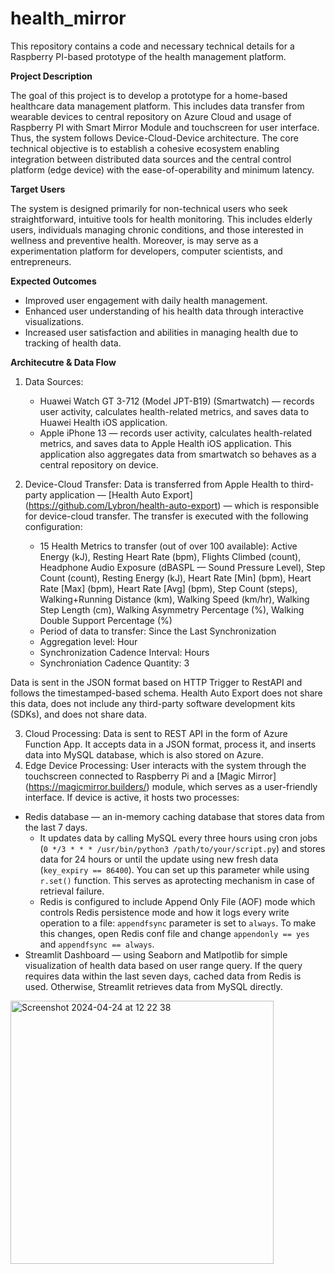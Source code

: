 # health_mirror

This repository contains a code and necessary technical details for a Raspberry PI-based prototype of the health management platform. 

**Project Description**

The goal of this project is to develop a prototype for a home-based healthcare data management platform. This includes data transfer from wearable devices to central repository on Azure Cloud and usage of Raspberry PI with Smart Mirror Module and touchscreen for user interface. Thus, the system follows Device-Cloud-Device architecture.  The core technical objective is to establish a cohesive ecosystem enabling integration between distributed data sources and the central control platform (edge device) with the ease-of-operability and minimum latency.

**Target Users**

The system is designed primarily for non-technical users who seek straightforward, intuitive tools for health monitoring. This includes elderly users, individuals managing chronic conditions, and those interested in wellness and preventive health. Moreover, is may serve as a experimentation platform for developers, computer scientists, and entrepreneurs. 

**Expected Outcomes**

* Improved user engagement with daily health management.
* Enhanced user understanding of his health data through interactive visualizations.
* Increased user satisfaction and abilities in managing health due to tracking of health data.

**Architecutre & Data Flow**
1. Data Sources:
   * Huawei Watch GT 3-712 (Model JPT-B19) (Smartwatch) — records user activity, calculates health-related metrics, and saves data to Huawei Health iOS application.
   * Apple iPhone 13 — records user activity, calculates health-related metrics, and saves data to Apple Health iOS application. This application also aggregates data from smartwatch so behaves as a central repository on device.

2. Device-Cloud Transfer: Data is transferred from Apple Health to third-party application — [Health Auto Export] (https://github.com/Lybron/health-auto-export) — which is responsible for device-cloud transfer. The transfer is executed with the following configuration:
   * 15 Health Metrics to transfer (out of over 100 available): Active Energy (kJ), Resting Heart Rate (bpm), Flights Climbed (count), Headphone Audio Exposure (dBASPL — Sound Pressure Level), Step Count (count), Resting Energy (kJ), Heart Rate [Min] (bpm), Heart Rate [Max] (bpm), Heart Rate [Avg] (bpm), Step Count (steps), Walking+Running Distance (km), Walking Speed (km/hr), Walking Step Length (cm), Walking Asymmetry Percentage (%), Walking Double Support Percentage (%)
   * Period of data to transfer: Since the Last Synchronization
   * Aggregation level: Hour
   * Synchronization Cadence Interval: Hours
   * Synchroniation Cadence Quantity: 3

  Data is sent in the JSON format based on HTTP Trigger to RestAPI and follows the timestamped-based schema. Health Auto Export does not share this data, does not include any third-party software development kits (SDKs), and does not    share data.

3. Cloud Processing: Data is sent to REST API in the form of Azure Function App. It accepts data in a JSON format, process it, and inserts data into MySQL database, which is also stored on Azure. 
4. Edge Device Processing: User interacts with the system through the touchscreen connected to Raspberry Pi and a [Magic Mirror] (https://magicmirror.builders/) module, which serves as a user-friendly interface. If device is active, it hosts two processes:
  * Redis database —  an in-memory caching database that stores data from the last 7 days.
    * It updates data by calling MySQL every three hours using cron jobs (`0 */3 * * * /usr/bin/python3 /path/to/your/script.py`) and stores data for 24 hours or until the update using new fresh data (`key_expiry == 86400`). You can set up this parameter while using `r.set()` function. This serves as aprotecting mechanism in case of retrieval failure.
    * Redis is configured to include Append Only File (AOF) mode which controls Redis persistence mode and how it logs every write operation to a file: `appendfsync` parameter is set to `always`. To make this changes, open Redis conf file and change `appendonly == yes` and `appendfsync == always`.
  * Streamlit Dashboard — using Seaborn and Matlpotlib for simple visualization of health data based on user range query. If the query requires data within the last seven days, cached data from Redis is used. Otherwise, Streamlit retrieves data from MySQL directly.

<img width="421" alt="Screenshot 2024-04-24 at 12 22 38" src="https://github.com/barto-official/health_mirror/assets/125658269/c8db2040-3122-4171-b227-da6354e5bb00">

